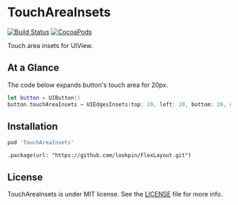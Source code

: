 # TouchAreaInsets

[![Build Status](https://travis-ci.org/devxoul/TouchAreaInsets.svg?branch=master)](https://travis-ci.org/devxoul/TouchAreaInsets)
[![CocoaPods](http://img.shields.io/cocoapods/v/TouchAreaInsets.svg)](https://cocoapods.org/pods/TouchAreaInsets)

Touch area insets for UIView.

## At a Glance

The code below expands button's touch area for 20px.

```swift
let button = UIButton()
button.touchAreaInsets = UIEdgesInsets(top: 20, left: 20, bottom: 20, right: 20)
```

## Installation

```ruby
pod 'TouchAreaInsets'
```

```
.package(url: "https://github.com/lookpin/FlexLayout.git")
```

## License

TouchAreaInsets is under MIT license. See the [LICENSE](LICENSE) file for more info.
